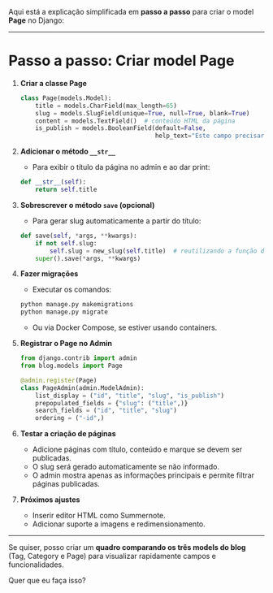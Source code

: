 Aqui está a explicação simplificada em **passo a passo** para criar o model **Page** no Django:

---

# Passo a passo: Criar model Page

1. **Criar a classe Page**

   ```python
   class Page(models.Model):
       title = models.CharField(max_length=65)
       slug = models.SlugField(unique=True, null=True, blank=True)
       content = models.TextField()  # conteúdo HTML da página
       is_publish = models.BooleanField(default=False, 
                                        help_text="Este campo precisará estar marcado para a página ser exibida publicamente.")
   ```

2. **Adicionar o método `__str__`**

   * Para exibir o título da página no admin e ao dar print:

   ```python
   def __str__(self):
       return self.title
   ```

3. **Sobrescrever o método `save` (opcional)**

   * Para gerar slug automaticamente a partir do título:

   ```python
   def save(self, *args, **kwargs):
       if not self.slug:
           self.slug = new_slug(self.title)  # reutilizando a função de slug único
       super().save(*args, **kwargs)
   ```

4. **Fazer migrações**

   * Executar os comandos:

   ```bash
   python manage.py makemigrations
   python manage.py migrate
   ```

   * Ou via Docker Compose, se estiver usando containers.

5. **Registrar o Page no Admin**

   ```python
   from django.contrib import admin
   from blog.models import Page

   @admin.register(Page)
   class PageAdmin(admin.ModelAdmin):
       list_display = ("id", "title", "slug", "is_publish")
       prepopulated_fields = {"slug": ("title",)}
       search_fields = ("id", "title", "slug")
       ordering = ("-id",)
   ```

6. **Testar a criação de páginas**

   * Adicione páginas com título, conteúdo e marque se devem ser publicadas.
   * O slug será gerado automaticamente se não informado.
   * O admin mostra apenas as informações principais e permite filtrar páginas publicadas.

7. **Próximos ajustes**

   * Inserir editor HTML como Summernote.
   * Adicionar suporte a imagens e redimensionamento.

---

Se quiser, posso criar um **quadro comparando os três models do blog** (Tag, Category e Page) para visualizar rapidamente campos e funcionalidades.

Quer que eu faça isso?
